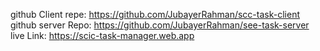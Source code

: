 github Client repe: https://github.com/JubayerRahman/scc-task-client
github server Repo: https://github.com/JubayerRahman/see-task-server
live Link: https://scic-task-manager.web.app
